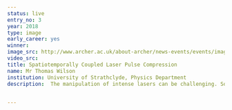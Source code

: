 ```yaml
---
status: live
entry_no: 3
year: 2018
type: image 
early_career: yes
winner: 
image_src: http://www.archer.ac.uk/about-archer/news-events/events/image-comp/gallery-2018/03_Entry_800.jpg
video_src: 
title: Spatiotemporally Coupled Laser Pulse Compression
name: Mr Thomas Wilson
institution: University of Strathclyde, Physics Department
description:  The manipulation of intense lasers can be challenging. Solid optic equipment can be damaged, and shaping pulses to particular profiles can be expensive. However, plasmas offer many options to shape and manipulate high power lasers, having highly tunable optical properties and no damage threshold.<br> This image shows the results of a 3D particle-in-cell simulation of a spatiotemporally coupled laser pulse compression. The 3D rendered surfaces show snapshots of the laser pulse, coloured according to the amplitude. <br> The lower plane shows the intensity distribution through each snapshot, and the rear plane shows the plasma electron density at the the final snapshot. <br> The pulse is compressed uniformly in all directions down to only a single wavelength, accompanied by a huge increase in intensity, over 150 times the initial. Further attempts to compress the pulse cause it to collapse. However, the pulse remnant re-emerges from the collapse site, and even undergoes further collapses.

  
---
```

